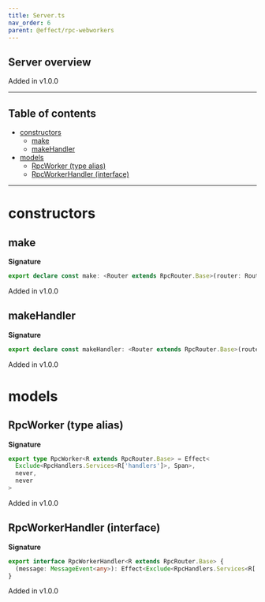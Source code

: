 ```yaml
---
title: Server.ts
nav_order: 6
parent: @effect/rpc-webworkers
---
```


## Server overview

Added in v1.0.0

---

<h2 class="text-delta">Table of contents</h2>

- [constructors](#constructors)
  - [make](#make)
  - [makeHandler](#makehandler)
- [models](#models)
  - [RpcWorker (type alias)](#rpcworker-type-alias)
  - [RpcWorkerHandler (interface)](#rpcworkerhandler-interface)

---

# constructors

## make

**Signature**

```ts
export declare const make: <Router extends RpcRouter.Base>(router: Router) => RpcWorker<Router>
```

Added in v1.0.0

## makeHandler

**Signature**

```ts
export declare const makeHandler: <Router extends RpcRouter.Base>(router: Router) => RpcWorkerHandler<Router>
```

Added in v1.0.0

# models

## RpcWorker (type alias)

**Signature**

```ts
export type RpcWorker<R extends RpcRouter.Base> = Effect<
  Exclude<RpcHandlers.Services<R['handlers']>, Span>,
  never,
  never
>
```

Added in v1.0.0

## RpcWorkerHandler (interface)

**Signature**

```ts
export interface RpcWorkerHandler<R extends RpcRouter.Base> {
  (message: MessageEvent<any>): Effect<Exclude<RpcHandlers.Services<R['handlers']>, Span>, never, void>
}
```

Added in v1.0.0
